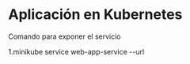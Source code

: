 # Aplicación en Kubernetes

Comando para exponer el servicio

  1.minikube service web-app-service --url
